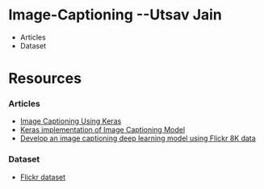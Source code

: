 # Image-Captioning --Utsav Jain
- Articles
- Dataset

# Resources
### Articles
- [Image Captioning Using Keras](https://towardsdatascience.com/image-captioning-with-keras-teaching-computers-to-describe-pictures-c88a46a311b8)
- [Keras implementation of Image Captioning Model](https://medium.com/@faizanmustafa75/keras-implementation-of-image-captioning-model-3a7ab68e67d4)
- [Develop an image captioning deep learning model using Flickr 8K data](https://fairyonice.github.io/Develop_an_image_captioning_deep_learning_model_using_Flickr_8K_data.html)

### Dataset
- [Flickr dataset](http://academictorrents.com/details/9dea07ba660a722ae1008c4c8afdd303b6f6e53b)
